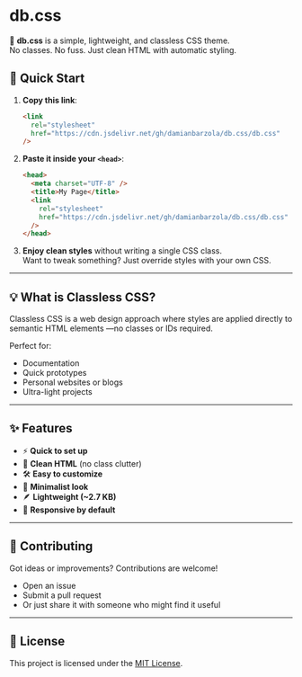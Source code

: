 # db.css

🎨 **db.css** is a simple, lightweight, and classless CSS theme.  
No classes. No fuss. Just clean HTML with automatic styling.

## 🚀 Quick Start

1. **Copy this link**:

   ```html
   <link
     rel="stylesheet"
     href="https://cdn.jsdelivr.net/gh/damianbarzola/db.css/db.css"
   />
   ```

2. **Paste it inside your `<head>`**:

   ```html
   <head>
     <meta charset="UTF-8" />
     <title>My Page</title>
     <link
       rel="stylesheet"
       href="https://cdn.jsdelivr.net/gh/damianbarzola/db.css/db.css"
     />
   </head>
   ```

3. **Enjoy clean styles** without writing a single CSS class.  
   Want to tweak something? Just override styles with your own CSS.

---

## 💡 What is Classless CSS?

Classless CSS is a web design approach where styles are applied directly to semantic HTML elements —no classes or IDs required.

Perfect for:

- Documentation
- Quick prototypes
- Personal websites or blogs
- Ultra-light projects

---

## ✨ Features

- ⚡ **Quick to set up**
- 🧼 **Clean HTML** (no class clutter)
- 🛠️ **Easy to customize**
- 🧘 **Minimalist look**
- 🪶 **Lightweight (~2.7 KB)**
- 📱 **Responsive by default**

---

## 🤝 Contributing

Got ideas or improvements? Contributions are welcome!

- Open an issue
- Submit a pull request
- Or just share it with someone who might find it useful

---

## 📄 License

This project is licensed under the [MIT License](LICENSE).
